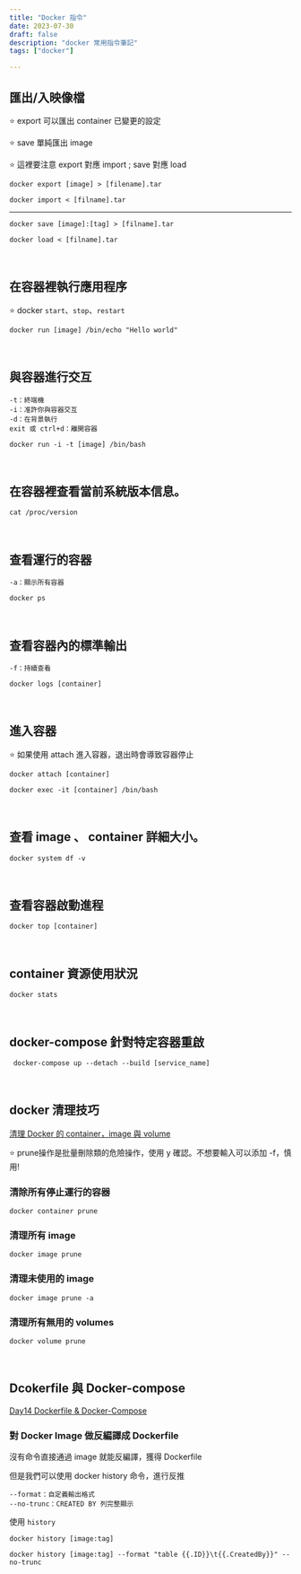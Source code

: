 ```yaml
---
title: "Docker 指令"
date: 2023-07-30
draft: false
description: "docker 常用指令筆記"
tags: ["docker"]

---
```

## 匯出/入映像檔
:star: export 可以匯出 container 已變更的設定

:star: save 單純匯出 image

:star: 這裡要注意 export 對應 import ; save 對應 load

```
docker export [image] > [filename].tar
```

```
docker import < [filname].tar
```

---

```
docker save [image]:[tag] > [filname].tar
```

```
docker load < [filname].tar
``` 

<br>

## 在容器裡執行應用程序
:star: docker `start`、`stop`、`restart`

```
docker run [image] /bin/echo "Hello world"
```

<br>

## 與容器進行交互
```
-t：終端機
-i：准許你與容器交互
-d：在背景執行
exit 或 ctrl+d：離開容器
```

```
docker run -i -t [image] /bin/bash
```

<br>

## 在容器裡查看當前系統版本信息。
```
cat /proc/version
```

<br>

## 查看運行的容器
```
-a：顯示所有容器
```

```
docker ps
```

<br>

## 查看容器內的標準輸出
```
-f：持續查看
```

```
docker logs [container]
```

<br>

## 進入容器
:star: 如果使用 attach 進入容器，退出時會導致容器停止

```
docker attach [container]
```

```
docker exec -it [container] /bin/bash
```

<br>

## 查看 image 、 container 詳細大小。
```
docker system df -v
```

<br>

## 查看容器啟動進程
```
docker top [container]
```

<br>

## container 資源使用狀況
```
docker stats 
```

<br>
    
## docker-compose 針對特定容器重啟
```
 docker-compose up --detach --build [service_name]
```

<br>

## docker 清理技巧
[清理 Docker 的 container，image 與 volume](https://note.qidong.name/2017/06/26/docker-clean/)

:star: prune操作是批量刪除類的危險操作，使用 y 確認。不想要輸入可以添加 -f，慎用!

### 清除所有停止運行的容器
```
docker container prune
```

### 清理所有 <none> image 
```
docker image prune
```

### 清理未使用的 image
```
docker image prune -a
```

### 清理所有無用的 volumes
```
docker volume prune
```
    
<br>

## Dcokerfile 與 Docker-compose
[Day14 Dockerfile & Docker-Compose](https://ithelp.ithome.com.tw/articles/10241810)

### 對 Docker Image 做反編譯成 Dockerfile
沒有命令直接通過 image 就能反編譯，獲得 Dockerfile
    
但是我們可以使用 docker history 命令，進行反推

```
--format：自定義輸出格式
--no-trunc：CREATED BY 列完整顯示
```

使用 `history` 
```
docker history [image:tag]
```

```
docker history [image:tag] --format "table {{.ID}}\t{{.CreatedBy}}" --no-trunc
```     